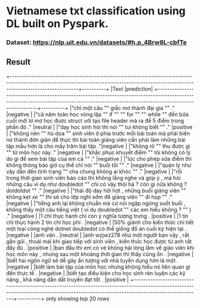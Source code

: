# Vietnamese txt classification using DL built on Pyspark.
### Dataset: https://nlp.uit.edu.vn/datasets/#h.p_4Brw8L-cbfTe

## Result

+----------------------------------------------------------------------------------------------------------------------------------------------------------------------------------------+----------+
|Text                                                                                                                                                                                    |prediction|
+----------------------------------------------------------------------------------------------------------------------------------------------------------------------------------------+----------+
|"chỉ một câu "" giấc mơ thành đại gia "" ."                                                                                                                                             |negative  |
|"cả năm toàn học vòng lặp "" if "" "" for "" "" while "" đến bữa cuối mới lơ mơ học được struct với tạo file header mà ra đề 5 điểm trong phần đó ."                                    |neutral   |
|"dạy học sinh hỏi thì nói "" tui không biết "" ."                                                                                                                                       |positive  |
|"không nên "" hù dọa "" sinh viên ở phía trước mỗi bài toán mà phải biến nó thành đơn giản để thực thi bài toán giảng viên cần phải làm những bài tập mẫu hơn là cho mấy trăm bài tập ."|negative  |
|"không rõ "" thu được gì "" từ môn học này ."                                                                                                                                           |negative  |
|"khắc phục khuyết điểm "" tôi không có lý do gì để xem bài tập của em cả "" ."                                                                                                          |negative  |
|"lúc cho phép sửa điểm thì không thông báo giờ cụ thể chỉ nói "" buổi tối "" ."                                                                                                         |negative  |
|"quản lý như vậy dẫn đến tình trạng "" cha chung không ai khóc "" ."                                                                                                                    |negative  |
|"rồi trong thời gian sinh viên báo cáo thì không lắng nghe và góp ý , mà hỏi những câu ví dụ như doubledot "" chỉ có vậy thôi hả ? còn gì nữa không ? dotdotdot "" ."                   |negative  |
|"thái độ dạy hời hợt , những buổi giảng viên "" không kẹt xe "" thì sẽ cho lớp nghỉ sớm để giảng viên "" đi họp "" ."                                                                   |negative  |
|"tiếng anh lại không chuẩn mà cứ nói ngập ngừng suốt buổi , không thấy một câu tiếng việt ( ví dụ doubledot "" các em hiểu không ? "" ) ."                                              |negative  |
|1 chỉ thực hành chỉ còn ý nghĩa tượng trưng .                                                                                                                                           |positive  |
|1 tín chỉ thực hành 2 tín chỉ học phí .                                                                                                                                                 |negative  |
|50% giành cho kiến thức chi tiết một loại công nghệ dotnet doubledot có thể giống đồ án cuối kỳ hiện tại .                                                                              |negative  |
|anh văn .                                                                                                                                                                               |neutral   |
|anh wzjwz278 như một người bạn vậy , rất gần gũi , thoải mái khi giao tiếp với sinh viên , kiến thức học được từ anh rất đầy đủ .                                                       |positive  |
|ban đầu thì em có vẻ không hài lòng lắm về giáo viên khi học môn này , nhưng sau một khoảng thời gian thì thấy cũng ổn .                                                                |negative  |
|biết hai ngôn ngữ sẽ dễ gây ấn tượng với nhà tuyển dụng hơn là một .                                                                                                                    |negative  |
|biết làm bài tập của môn học nhưng không hiểu nó liên quan gì đến thực tế .                                                                                                             |negative  |
|biết tạo điều kiện cho học sinh rèn luyện các kỹ năng , khả năng dẫn dắt truyền đạt tốt .                                                                                               |positive  |
+----------------------------------------------------------------------------------------------------------------------------------------------------------------------------------------+----------+
only showing top 20 rows

